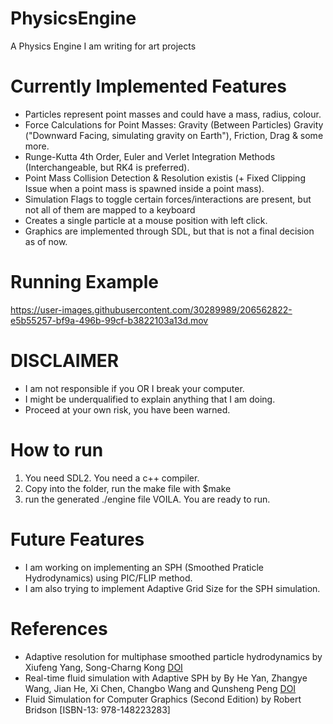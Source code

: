 # PhysicsEngine
A Physics Engine I am writing for art projects

# Currently Implemented Features
- Particles represent point masses and could have a mass, radius, colour.
- Force Calculations for Point Masses: Gravity (Between Particles) Gravity ("Downward Facing, simulating gravity on Earth"), Friction, Drag & some more.
- Runge-Kutta 4th Order, Euler and Verlet Integration Methods (Interchangeable, but RK4 is preferred).
- Point Mass Collision Detection & Resolution existis (+ Fixed Clipping Issue when a point mass is spawned inside a point mass).
- Simulation Flags to toggle certain forces/interactions are present, but not all of them are mapped to a keyboard
- Creates a single particle at a mouse position with left click.
- Graphics are implemented through SDL, but that is not a final decision as of now.


# Running Example
https://user-images.githubusercontent.com/30289989/206562822-e5b55257-bf9a-496b-99cf-b3822103a13d.mov



# DISCLAIMER
- I am not responsible if you OR I break your computer.
- I might be underqualified to explain anything that I am doing.
- Proceed at your own risk, you have been warned.


# How to run
1. You need SDL2. You need a c++ compiler.
2. Copy into the folder, run the make file with $make
3. run the generated ./engine file
VOILA. You are ready to run.

# Future Features
- I am working on implementing an SPH (Smoothed Praticle Hydrodynamics) using PIC/FLIP method.
- I am also trying to implement Adaptive Grid Size for the SPH simulation.

# References 
- Adaptive resolution for multiphase smoothed particle hydrodynamics by Xiufeng Yang, Song-Charng Kong [DOI](https://doi.org/10.1016/j.cpc.2019.01.002)
- Real-time fluid simulation with Adaptive SPH by By He Yan, Zhangye Wang, Jian He, Xi Chen, Changbo Wang and Qunsheng Peng [DOI](https://doi.org/10.1002/cav.300)
- Fluid Simulation for Computer Graphics (Second Edition) by Robert Bridson [ISBN-13: 978-148223283]


